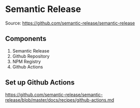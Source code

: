 # Semantic Release

Source: https://github.com/semantic-release/semantic-release

## Components

1. Semantic Release
2. Github Repository
3. NPM Registry
4. Github Actions

## Set up Github Actions

https://github.com/semantic-release/semantic-release/blob/master/docs/recipes/github-actions.md